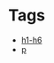 # Tags

- [h1-h6](https://developer.mozilla.org/en-US/docs/Web/HTML/Element/Heading_Elements)
- [p](https://developer.mozilla.org/en-US/docs/Web/HTML/Element/p)
